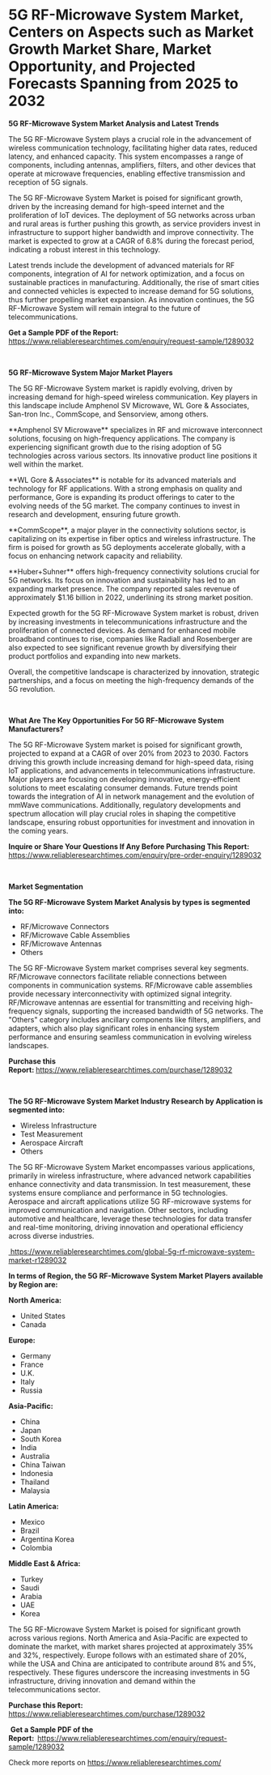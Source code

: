 <p><h1>5G RF-Microwave System Market, Centers on Aspects such as Market Growth Market Share, Market Opportunity, and Projected Forecasts Spanning from 2025 to 2032</h1></p><p><strong>5G RF-Microwave System Market Analysis and Latest Trends</strong></p>
<p><p>The 5G RF-Microwave System plays a crucial role in the advancement of wireless communication technology, facilitating higher data rates, reduced latency, and enhanced capacity. This system encompasses a range of components, including antennas, amplifiers, filters, and other devices that operate at microwave frequencies, enabling effective transmission and reception of 5G signals.</p><p>The 5G RF-Microwave System Market is poised for significant growth, driven by the increasing demand for high-speed internet and the proliferation of IoT devices. The deployment of 5G networks across urban and rural areas is further pushing this growth, as service providers invest in infrastructure to support higher bandwidth and improve connectivity. The market is expected to grow at a CAGR of 6.8% during the forecast period, indicating a robust interest in this technology.</p><p>Latest trends include the development of advanced materials for RF components, integration of AI for network optimization, and a focus on sustainable practices in manufacturing. Additionally, the rise of smart cities and connected vehicles is expected to increase demand for 5G solutions, thus further propelling market expansion. As innovation continues, the 5G RF-Microwave System will remain integral to the future of telecommunications.</p></p>
<p><strong>Get a Sample PDF of the Report:&nbsp;</strong> <a href="https://www.reliableresearchtimes.com/enquiry/request-sample/1289032?utm_campaign=2740&utm_medium=2&utm_source=Github&utm_content=ia&utm_term=29032025&utm_id=5g-rf-microwave-system">https://www.reliableresearchtimes.com/enquiry/request-sample/1289032</a></p>
<p>&nbsp;</p>
<p><strong>5G RF-Microwave System Major Market Players</strong></p>
<p><p>The 5G RF-Microwave System market is rapidly evolving, driven by increasing demand for high-speed wireless communication. Key players in this landscape include Amphenol SV Microwave, WL Gore & Associates, San-tron Inc., CommScope, and Sensorview, among others.</p><p>**Amphenol SV Microwave** specializes in RF and microwave interconnect solutions, focusing on high-frequency applications. The company is experiencing significant growth due to the rising adoption of 5G technologies across various sectors. Its innovative product line positions it well within the market.</p><p>**WL Gore & Associates** is notable for its advanced materials and technology for RF applications. With a strong emphasis on quality and performance, Gore is expanding its product offerings to cater to the evolving needs of the 5G market. The company continues to invest in research and development, ensuring future growth.</p><p>**CommScope**, a major player in the connectivity solutions sector, is capitalizing on its expertise in fiber optics and wireless infrastructure. The firm is poised for growth as 5G deployments accelerate globally, with a focus on enhancing network capacity and reliability.</p><p>**Huber+Suhner** offers high-frequency connectivity solutions crucial for 5G networks. Its focus on innovation and sustainability has led to an expanding market presence. The company reported sales revenue of approximately $1.16 billion in 2022, underlining its strong market position.</p><p>Expected growth for the 5G RF-Microwave System market is robust, driven by increasing investments in telecommunications infrastructure and the proliferation of connected devices. As demand for enhanced mobile broadband continues to rise, companies like Radiall and Rosenberger are also expected to see significant revenue growth by diversifying their product portfolios and expanding into new markets.</p><p>Overall, the competitive landscape is characterized by innovation, strategic partnerships, and a focus on meeting the high-frequency demands of the 5G revolution.</p></p>
<p>&nbsp;</p>
<p><strong>What Are The Key Opportunities For 5G RF-Microwave System Manufacturers?</strong></p>
<p><p>The 5G RF-Microwave System market is poised for significant growth, projected to expand at a CAGR of over 20% from 2023 to 2030. Factors driving this growth include increasing demand for high-speed data, rising IoT applications, and advancements in telecommunications infrastructure. Major players are focusing on developing innovative, energy-efficient solutions to meet escalating consumer demands. Future trends point towards the integration of AI in network management and the evolution of mmWave communications. Additionally, regulatory developments and spectrum allocation will play crucial roles in shaping the competitive landscape, ensuring robust opportunities for investment and innovation in the coming years.</p></p>
<p><strong>Inquire or Share Your Questions If Any Before Purchasing This Report:</strong> <a href="https://www.reliableresearchtimes.com/enquiry/pre-order-enquiry/1289032?utm_campaign=2740&utm_medium=2&utm_source=Github&utm_content=ia&utm_term=29032025&utm_id=5g-rf-microwave-system">https://www.reliableresearchtimes.com/enquiry/pre-order-enquiry/1289032</a></p>
<p>&nbsp;</p>
<p><strong>Market Segmentation</strong></p>
<p><strong>The 5G RF-Microwave System Market Analysis by types is segmented into:</strong></p>
<p><ul><li>RF/Microwave Connectors</li><li>RF/Microwave Cable Assemblies</li><li>RF/Microwave Antennas</li><li>Others</li></ul></p>
<p><p>The 5G RF-Microwave System market comprises several key segments. RF/Microwave connectors facilitate reliable connections between components in communication systems. RF/Microwave cable assemblies provide necessary interconnectivity with optimized signal integrity. RF/Microwave antennas are essential for transmitting and receiving high-frequency signals, supporting the increased bandwidth of 5G networks. The "Others" category includes ancillary components like filters, amplifiers, and adapters, which also play significant roles in enhancing system performance and ensuring seamless communication in evolving wireless landscapes.</p></p>
<p><strong>Purchase this Report:&nbsp;</strong><a href="https://www.reliableresearchtimes.com/purchase/1289032?utm_campaign=2740&utm_medium=2&utm_source=Github&utm_content=ia&utm_term=29032025&utm_id=5g-rf-microwave-system">https://www.reliableresearchtimes.com/purchase/1289032</a></p>
<p>&nbsp;</p>
<p><strong>The 5G RF-Microwave System Market Industry Research by Application is segmented into:</strong></p>
<p><ul><li>Wireless Infrastructure</li><li>Test Measurement</li><li>Aerospace Aircraft</li><li>Others</li></ul></p>
<p><p>The 5G RF-Microwave System Market encompasses various applications, primarily in wireless infrastructure, where advanced network capabilities enhance connectivity and data transmission. In test measurement, these systems ensure compliance and performance in 5G technologies. Aerospace and aircraft applications utilize 5G RF-microwave systems for improved communication and navigation. Other sectors, including automotive and healthcare, leverage these technologies for data transfer and real-time monitoring, driving innovation and operational efficiency across diverse industries.</p></p>
<p><a href="https://www.reliableresearchtimes.com/global-5g-rf-microwave-system-market-r1289032?utm_campaign=2740&utm_medium=2&utm_source=Github&utm_content=ia&utm_term=29032025&utm_id=5g-rf-microwave-system">&nbsp;https://www.reliableresearchtimes.com/global-5g-rf-microwave-system-market-r1289032</a></p>
<p><strong>In terms of Region, the 5G RF-Microwave System Market Players available by Region are:</strong></p>
<p>
    <p> <strong> North America: </strong>
        <ul>
            <li>United States</li>
            <li>Canada</li>
        </ul>
        </p> 
    <p> <strong> Europe: </strong>
        <ul>
            <li>Germany</li>
            <li>France</li>
            <li>U.K.</li>
            <li>Italy</li>
            <li>Russia</li>
        </ul>
        </p> 
    <p> <strong> Asia-Pacific: </strong>
        <ul>
            <li>China</li>
            <li>Japan</li>
            <li>South Korea</li>
            <li>India</li>
            <li>Australia</li>
            <li>China Taiwan</li>
            <li>Indonesia</li>
            <li>Thailand</li>
            <li>Malaysia</li>
        </ul>
        </p> 
    <p> <strong> Latin America: </strong>
        <ul>
            <li>Mexico</li>
            <li>Brazil</li>
            <li>Argentina Korea</li>
            <li>Colombia</li>
        </ul>
        </p> 
    <p> <strong> Middle East & Africa: </strong>
        <ul>
            <li>Turkey</li>
            <li>Saudi</li>
            <li>Arabia</li>
            <li>UAE</li>
            <li>Korea</li>
        </ul>
    </p>
    </p>
<p><p>The 5G RF-Microwave System Market is poised for significant growth across various regions. North America and Asia-Pacific are expected to dominate the market, with market shares projected at approximately 35% and 32%, respectively. Europe follows with an estimated share of 20%, while the USA and China are anticipated to contribute around 8% and 5%, respectively. These figures underscore the increasing investments in 5G infrastructure, driving innovation and demand within the telecommunications sector.</p></p>
<p><strong>Purchase this Report: </strong><a href="https://www.reliableresearchtimes.com/purchase/1289032?utm_campaign=2740&utm_medium=2&utm_source=Github&utm_content=ia&utm_term=29032025&utm_id=5g-rf-microwave-system">https://www.reliableresearchtimes.com/purchase/1289032</a></p>
<p>&nbsp;<strong>Get a Sample PDF of the Report:&nbsp;&nbsp;</strong><a href="https://www.reliableresearchtimes.com/enquiry/request-sample/1289032?utm_campaign=2740&utm_medium=2&utm_source=Github&utm_content=ia&utm_term=29032025&utm_id=5g-rf-microwave-system">https://www.reliableresearchtimes.com/enquiry/request-sample/1289032</a></p>
<p><strong></strong></p>
<p>Check more reports on <a href="https://www.reliableresearchtimes.com/?utm_campaign=2740&utm_medium=2&utm_source=Github&utm_content=ia&utm_term=29032025&utm_id=5g-rf-microwave-system">https://www.reliableresearchtimes.com/</a></p>